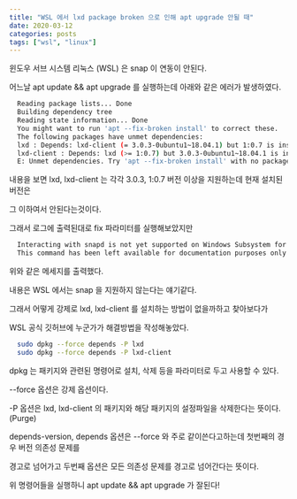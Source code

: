 ```yaml
---
title: "WSL 에서 lxd package broken 으로 인해 apt upgrade 안될 때"
date: 2020-03-12
categories: posts
tags: ["wsl", "linux"]
---
```


윈도우 서브 시스템 리눅스 (WSL) 은 snap 이 연동이 안된다.

어느날 apt update && apt upgrade 를 실행하는데 아래와 같은 에러가 발생하였다.

```sh
  Reading package lists... Done
  Building dependency tree       
  Reading state information... Done
  You might want to run 'apt --fix-broken install' to correct these.
  The following packages have unmet dependencies:
  lxd : Depends: lxd-client (= 3.0.3-0ubuntu1~18.04.1) but 1:0.7 is installed
  lxd-client : Depends: lxd (>= 1:0.7) but 3.0.3-0ubuntu1~18.04.1 is installed
  E: Unmet dependencies. Try 'apt --fix-broken install' with no packages (or specify a solution).
```

내용을 보면 lxd, lxd-client 는 각각 3.0.3, 1:0.7 버전 이상을 지원하는데 현재 설치된 버전은 

그 이하여서 안된다는것이다.

그래서 로그에 출력된대로 fix 파라미터를 실행해보았지만 

```sh
  Interacting with snapd is not yet supported on Windows Subsystem for Linux.
  This command has been left available for documentation purposes only.
```

위와 같은 메세지를 출력했다.

내용은 WSL 에서는 snap 을 지원하지 않는다는 얘기같다.

그래서 어떻게 강제로 lxd, lxd-client 를 설치하는 방법이 없을까하고 찾아보다가 

WSL 공식 깃허브에 누군가가 해결방법을 작성해놓았다.


```sh
  sudo dpkg --force depends -P lxd
  sudo dpkg --force depends -P lxd-client
```

dpkg 는 패키지와 관련된 명령어로 설치, 삭제 등을 파라미터로 두고 사용할 수 있다.

--force 옵션은 강제 옵션이다.

-P 옵션은 lxd, lxd-client 의 패키지와 해당 패키지의 설정파일을 삭제한다는 뜻이다. (Purge)

depends-version, depends 옵션은 --force 와 주로 같이쓴다고하는데 첫번째의 경우 버전 의존성 문제를 

경고로 넘어가고 두번째 옵션은 모든 의존성 문제를 경고로 넘어간다는 뜻이다.


위 명령어들을 실행하니 apt update && apt upgrade 가 잘된다!